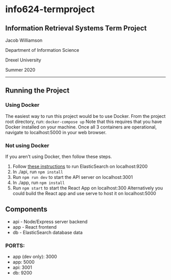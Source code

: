 # info624-termproject
## Information Retrieval Systems Term Project
Jacob Williamson

Department of Information Science

Drexel University

Summer 2020

---

## Running the Project
### Using Docker
The easiest way to run this project would be to use Docker. From the project root directory, run: `docker-compose up`  Note that this requires that you have Docker installed on your machine. 
Once all 3 containers are operational, navigate to localhost:5000 in your web browser.
### Not using Docker
If you aren't using Docker, then follow these steps.
1. Follow [these instructions](https://www.elastic.co/guide/en/elasticsearch/reference/current/getting-started-install.html) to run ElasticSearch on localhost:9200 
2. In ./api, run `npm install`
3. Run `npm run dev` to start the API server on localhost:3001
4. In ./app, run `npm install`
5. Run `npm start` to start the React App on localhost:300
Alternatively you could build the React app and use serve to host it on localhost:5000

## Components
- api - Node/Express server backend
- app - React frontend
- db - ElasticSearch database data

### PORTS:
- app (dev only): 3000
- app: 5000
- api: 3001
- db: 9200

